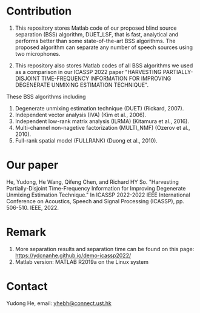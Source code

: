 # Contribution
1. This repository stores Matlab code of our proposed blind source separation (BSS) algorithm, DUET_LSF, that is fast, analytical and performs better than some state-of-the-art BSS algorithms. The proposed algorithm can separate any number of speech sources using two microphones.

2. This repository also stores Matlab codes of all BSS algorithms we used as a comparison in our ICASSP 2022 paper "HARVESTING PARTIALLY-DISJOINT TIME-FREQUENCY INFORMATION FOR IMPROVING DEGENERATE UNMIXING ESTIMATION TECHNIQUE".

These BSS algorithms including
1. Degenerate unmixing estimation technique (DUET) (Rickard, 2007).
2. Independent vector analysis (IVA) (Kim et al., 2006).
3. Independent low-rank matrix analysis (ILRMA) (Kitamura et al., 2016).
4. Multi-channel non-nagetive factorization (MULTI_NMF) (Ozerov et al., 2010).
4. Full-rank spatial model (FULLRANK) (Duong et al., 2010).
# Our paper
He, Yudong, He Wang, Qifeng Chen, and Richard HY So. "Harvesting Partially-Disjoint Time-Frequency Information for Improving Degenerate Unmixing Estimation Technique." In ICASSP 2022-2022 IEEE International Conference on Acoustics, Speech and Signal Processing (ICASSP), pp. 506-510. IEEE, 2022.

# Remark
1. More separation results and separation time can be found on this page: https://ydcnanhe.github.io/demo-icassp2022/
2. Matlab version: MATLAB R2019a on the Linux system
# Contact
Yudong He, email: yhebh@connect.ust.hk
